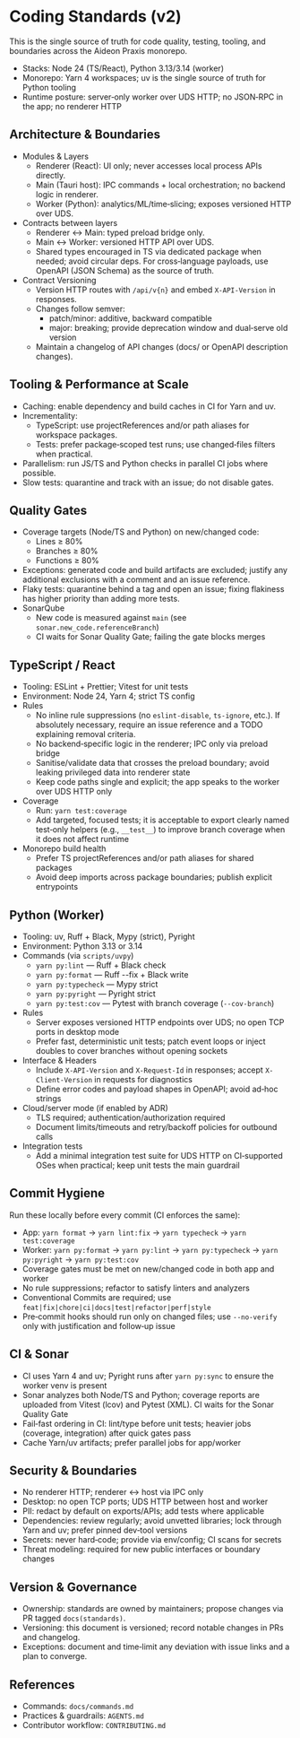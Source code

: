 # Coding Standards (v2)

This is the single source of truth for code quality, testing, tooling, and
boundaries across the Aideon Praxis monorepo.

- Stacks: Node 24 (TS/React), Python 3.13/3.14 (worker)
- Monorepo: Yarn 4 workspaces; uv is the single source of truth for Python
  tooling
- Runtime posture: server‑only worker over UDS HTTP; no JSON‑RPC in the app;
  no renderer HTTP

## Architecture & Boundaries

- Modules & Layers
  - Renderer (React): UI only; never accesses local process APIs directly.
  - Main (Tauri host): IPC commands + local orchestration; no backend logic in renderer.
  - Worker (Python): analytics/ML/time‑slicing; exposes versioned HTTP over UDS.
- Contracts between layers
  - Renderer ↔ Main: typed preload bridge only.
  - Main ↔ Worker: versioned HTTP API over UDS.
  - Shared types encouraged in TS via dedicated package when needed; avoid
    circular deps. For cross‑language payloads, use OpenAPI (JSON Schema) as the
    source of truth.
- Contract Versioning
  - Version HTTP routes with `/api/v{n}` and embed `X-API-Version` in responses.
  - Changes follow semver:
    - patch/minor: additive, backward compatible
    - major: breaking; provide deprecation window and dual‑serve old version
  - Maintain a changelog of API changes (docs/ or OpenAPI description changes).

## Tooling & Performance at Scale

- Caching: enable dependency and build caches in CI for Yarn and uv.
- Incrementality:
  - TypeScript: use projectReferences and/or path aliases for workspace packages.
  - Tests: prefer package‑scoped test runs; use changed‑files filters when
    practical.
- Parallelism: run JS/TS and Python checks in parallel CI jobs where possible.
- Slow tests: quarantine and track with an issue; do not disable gates.

## Quality Gates

- Coverage targets (Node/TS and Python) on new/changed code:
  - Lines ≥ 80%
  - Branches ≥ 80%
  - Functions ≥ 80%
- Exceptions: generated code and build artifacts are excluded; justify any
  additional exclusions with a comment and an issue reference.
- Flaky tests: quarantine behind a tag and open an issue; fixing flakiness has
  higher priority than adding more tests.
- SonarQube
  - New code is measured against `main` (see `sonar.new_code.referenceBranch`)
  - CI waits for Sonar Quality Gate; failing the gate blocks merges

## TypeScript / React

- Tooling: ESLint + Prettier; Vitest for unit tests
- Environment: Node 24, Yarn 4; strict TS config
- Rules
  - No inline rule suppressions (no `eslint-disable`, `ts-ignore`, etc.).
    If absolutely necessary, require an issue reference and a TODO explaining
    removal criteria.
  - No backend‑specific logic in the renderer; IPC only via preload bridge
  - Sanitise/validate data that crosses the preload boundary; avoid leaking
    privileged data into renderer state
  - Keep code paths single and explicit; the app speaks to the worker over UDS
    HTTP only
- Coverage
  - Run: `yarn test:coverage`
  - Add targeted, focused tests; it is acceptable to export clearly named
    test‑only helpers (e.g., `__test__`) to improve branch coverage when it does
    not affect runtime
- Monorepo build health
  - Prefer TS projectReferences and/or path aliases for shared packages
  - Avoid deep imports across package boundaries; publish explicit entrypoints

## Python (Worker)

- Tooling: uv, Ruff + Black, Mypy (strict), Pyright
- Environment: Python 3.13 or 3.14
- Commands (via `scripts/uvpy`)
  - `yarn py:lint` — Ruff + Black check
  - `yarn py:format` — Ruff --fix + Black write
  - `yarn py:typecheck` — Mypy strict
  - `yarn py:pyright` — Pyright strict
  - `yarn py:test:cov` — Pytest with branch coverage (`--cov-branch`)
- Rules
  - Server exposes versioned HTTP endpoints over UDS; no open TCP ports in
    desktop mode
  - Prefer fast, deterministic unit tests; patch event loops or inject doubles
    to cover branches without opening sockets
- Interface & Headers
  - Include `X-API-Version` and `X-Request-Id` in responses; accept
    `X-Client-Version` in requests for diagnostics
  - Define error codes and payload shapes in OpenAPI; avoid ad‑hoc strings
- Cloud/server mode (if enabled by ADR)
  - TLS required; authentication/authorization required
  - Document limits/timeouts and retry/backoff policies for outbound calls
- Integration tests
  - Add a minimal integration test suite for UDS HTTP on CI‑supported OSes when
    practical; keep unit tests the main guardrail

## Commit Hygiene

Run these locally before every commit (CI enforces the same):

- App: `yarn format` → `yarn lint:fix` → `yarn typecheck` → `yarn test:coverage`
- Worker: `yarn py:format` → `yarn py:lint` → `yarn py:typecheck` →
  `yarn py:pyright` → `yarn py:test:cov`
- Coverage gates must be met on new/changed code in both app and worker
- No rule suppressions; refactor to satisfy linters and analyzers
- Conventional Commits are required; use `feat|fix|chore|ci|docs|test|refactor|perf|style`
- Pre‑commit hooks should run only on changed files; use `--no-verify` only with
  justification and follow‑up issue

## CI & Sonar

- CI uses Yarn 4 and uv; Pyright runs after `yarn py:sync` to ensure the worker
  venv is present
- Sonar analyzes both Node/TS and Python; coverage reports are uploaded from
  Vitest (lcov) and Pytest (XML). CI waits for the Sonar Quality Gate
- Fail‑fast ordering in CI: lint/type before unit tests; heavier jobs (coverage,
  integration) after quick gates pass
- Cache Yarn/uv artifacts; prefer parallel jobs for app/worker

## Security & Boundaries

- No renderer HTTP; renderer ↔ host via IPC only
- Desktop: no open TCP ports; UDS HTTP between host and worker
- PII: redact by default on exports/APIs; add tests where applicable
- Dependencies: review regularly; avoid unvetted libraries; lock through Yarn
  and uv; prefer pinned dev‑tool versions
- Secrets: never hard‑code; provide via env/config; CI scans for secrets
- Threat modeling: required for new public interfaces or boundary changes

## Version & Governance

- Ownership: standards are owned by maintainers; propose changes via PR tagged
  `docs(standards)`.
- Versioning: this document is versioned; record notable changes in PRs and
  changelog.
- Exceptions: document and time‑limit any deviation with issue links and a plan
  to converge.

## References

- Commands: `docs/commands.md`
- Practices & guardrails: `AGENTS.md`
- Contributor workflow: `CONTRIBUTING.md`
